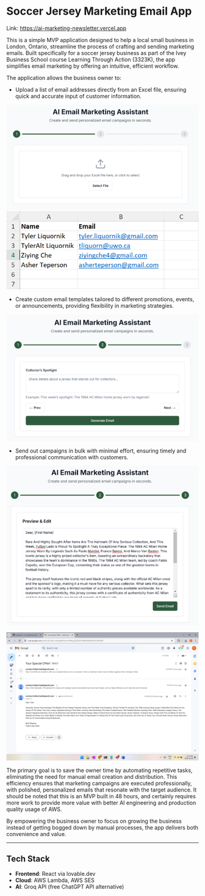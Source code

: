 # Soccer Jersey Marketing Email App

Link: https://ai-marketing-newsletter.vercel.app

This is a simple MVP application designed to help a local small business in London, Ontario, streamline the process of crafting and sending marketing emails. Built specifically for a soccer jersey business as part of the Ivey Business School course Learning Through Action (3323K), the app simplifies email marketing by offering an intuitive, efficient workflow.

The application allows the business owner to:

- Upload a list of email addresses directly from an Excel file, ensuring quick and accurate input of customer information.

![Upload Excel File](./images/upload-excel-file.png)
![Excel](./images/excel.png)
  
- Create custom email templates tailored to different promotions, events, or announcements, providing flexibility in marketing strategies.

![Custom Email Template](./images/custom-email-template.png)

- Send out campaigns in bulk with minimal effort, ensuring timely and professional communication with customers.

![Send Bulk Campaigns](./images/send-bulk-campaigns.png)

![Email](./images/email.png)

The primary goal is to save the owner time by automating repetitive tasks, eliminating the need for manual email creation and distribution. This efficiency ensures that marketing campaigns are executed professionally, with polished, personalized emails that resonate with the target audience. It should be noted that this is an MVP built in 48 hours, and certainly requires more work to provide more value with better AI engineering and production quality usage of AWS.

By empowering the business owner to focus on growing the business instead of getting bogged down by manual processes, the app delivers both convenience and value.

---

## Tech Stack

- **Frontend**: React via lovable.dev
- **Cloud**: AWS Lambda, AWS SES
- **AI**: Groq API (free ChatGPT API alternative)
